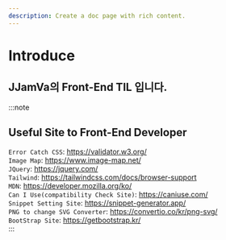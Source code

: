 ```yaml
---
description: Create a doc page with rich content.
---
```


# Introduce

## JJamVa의 Front-End TIL 입니다.

:::note
## Useful Site to Front-End Developer

`Error Catch CSS`: https://validator.w3.org/ <br/>
`Image Map`: https://www.image-map.net/ <br/>
`JQuery`: https://jquery.com/ <br/>
`Tailwind`: https://tailwindcss.com/docs/browser-support <br/>
`MDN`: https://developer.mozilla.org/ko/ <br/>
`Can I Use(compatibility Check Site)`: https://caniuse.com/ <br/>
`Snippet Setting Site`: https://snippet-generator.app/ <br/>
`PNG to change SVG Converter`: https://convertio.co/kr/png-svg/ <br/>
`BootStrap Site`: https://getbootstrap.kr/ <br/>
:::


<!-- win + shift + s 하고 git 아무 issue에 들어가서 복붙 해보면 자동으로 링크가 생성-->

<!-- https://docusaurus.io/docs/markdown-features/admonitions -->

<!-- :::info 목차

Intro
Why Vue.js?
Concepts of Vue.js
:::


<!-- 마크다운 참고 블로그 사이트 https://khw11044.github.io/blog/blog-etc/2020-12-21-markdown-tutorial/ -->


<!-- npm run build -->

<!-- git bash를 이용해야한다. -->
<!-- GIT_USER=jjamva npm run deploy -->
<!-- 이걸 해줘야 블로그 페이지가 데이터가 새로 갱신된다. -->